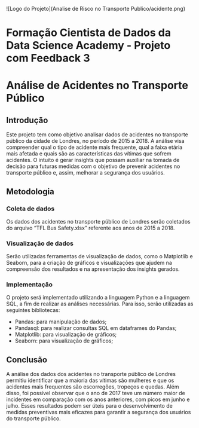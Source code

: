 ![Logo do Projeto](Analise de Risco no Transporte Publico/acidente.png)

# Formação Cientista de Dados da Data Science Academy - Projeto com Feedback 3

# Análise de Acidentes no Transporte Público
## Introdução
Este projeto tem como objetivo analisar dados de acidentes no transporte público da cidade de Londres, no período de 2015 a 2018. A análise visa compreender qual o tipo de acidente mais frequente, qual a faixa etária mais afetada e quais são as características das vítimas que sofrem acidentes. O intuito é gerar insights que possam auxiliar na tomada de decisão para futuras medidas com o objetivo de prevenir acidentes no transporte público e, assim, melhorar a segurança dos usuários.

## Metodologia
### Coleta de dados
Os dados dos acidentes no transporte público de Londres serão coletados do arquivo “TFL Bus Safety.xlsx” referente aos anos de 2015 a 2018.

### Visualização de dados
Serão utilizadas ferramentas de visualização de dados, como o Matplotlib e Seaborn, para a criação de gráficos e visualizações que ajudem na compreensão dos resultados e na apresentação dos insights gerados.

### Implementação
O projeto será implementado utilizando a linguagem Python e a linguagem SQL, a fim de realizar as análises necessárias. Para isso, serão utilizadas as seguintes bibliotecas:

- Pandas: para manipulação de dados;
- Pandasql: para realizar consultas SQL em dataframes do Pandas;
- Matplotlib: para visualização de gráficos;
- Seaborn: para visualização de gráficos;

## Conclusão
A análise dos dados dos acidentes no transporte público de Londres permitiu identificar que a maioria das vítimas são mulheres e que os acidentes mais frequentes são escorregões, tropeços e quedas. Além disso, foi possível observar que o ano de 2017 teve um número maior de incidentes em comparação com os anos anteriores, com picos em junho e julho. Esses resultados podem ser úteis para o desenvolvimento de medidas preventivas mais eficazes para garantir a segurança dos usuários do transporte público.
